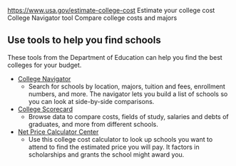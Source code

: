 

https://www.usa.gov/estimate-college-cost
Estimate your college cost
College Navigator tool
Compare college costs and majors

**Use tools to help you find schools**
--------------------------------------

These tools from the Department of Education can help you find the best colleges for your budget.

* [College Navigator](https://nces.ed.gov/collegenavigator/)
  - Search for schools by location, majors, tuition and fees, enrollment numbers, and more. The navigator lets you build a list of schools so you can look at side-by-side comparisons.
* [College Scorecard](https://collegescorecard.ed.gov/)
  - Browse data to compare costs, fields of study, salaries and debts of graduates, and more from different schools.
* [Net Price Calculator Center](https://collegecost.ed.gov/net-price)
  - Use this college cost calculator to look up schools you want to attend to find the estimated price you will pay. It factors in scholarships and grants the school might award you.
